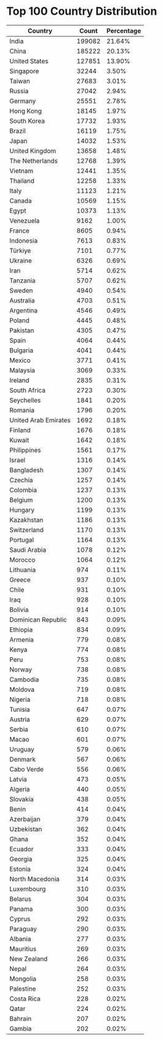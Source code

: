 # Top 100 Country Distribution
| Country | Count | Percentage |
|----|----|----|
| India | 199082 | 21.64% |
| China | 185222 | 20.13% |
| United States | 127851 | 13.90% |
| Singapore | 32244 | 3.50% |
| Taiwan | 27683 | 3.01% |
| Russia | 27042 | 2.94% |
| Germany | 25551 | 2.78% |
| Hong Kong | 18145 | 1.97% |
| South Korea | 17732 | 1.93% |
| Brazil | 16119 | 1.75% |
| Japan | 14032 | 1.53% |
| United Kingdom | 13658 | 1.48% |
| The Netherlands | 12768 | 1.39% |
| Vietnam | 12441 | 1.35% |
| Thailand | 12258 | 1.33% |
| Italy | 11123 | 1.21% |
| Canada | 10569 | 1.15% |
| Egypt | 10373 | 1.13% |
| Venezuela | 9162 | 1.00% |
| France | 8605 | 0.94% |
| Indonesia | 7613 | 0.83% |
| Türkiye | 7101 | 0.77% |
| Ukraine | 6326 | 0.69% |
| Iran | 5714 | 0.62% |
| Tanzania | 5707 | 0.62% |
| Sweden | 4940 | 0.54% |
| Australia | 4703 | 0.51% |
| Argentina | 4546 | 0.49% |
| Poland | 4445 | 0.48% |
| Pakistan | 4305 | 0.47% |
| Spain | 4064 | 0.44% |
| Bulgaria | 4041 | 0.44% |
| Mexico | 3771 | 0.41% |
| Malaysia | 3069 | 0.33% |
| Ireland | 2835 | 0.31% |
| South Africa | 2723 | 0.30% |
| Seychelles | 1841 | 0.20% |
| Romania | 1796 | 0.20% |
| United Arab Emirates | 1692 | 0.18% |
| Finland | 1676 | 0.18% |
| Kuwait | 1642 | 0.18% |
| Philippines | 1561 | 0.17% |
| Israel | 1316 | 0.14% |
| Bangladesh | 1307 | 0.14% |
| Czechia | 1257 | 0.14% |
| Colombia | 1237 | 0.13% |
| Belgium | 1200 | 0.13% |
| Hungary | 1199 | 0.13% |
| Kazakhstan | 1186 | 0.13% |
| Switzerland | 1170 | 0.13% |
| Portugal | 1164 | 0.13% |
| Saudi Arabia | 1078 | 0.12% |
| Morocco | 1064 | 0.12% |
| Lithuania | 974 | 0.11% |
| Greece | 937 | 0.10% |
| Chile | 931 | 0.10% |
| Iraq | 928 | 0.10% |
| Bolivia | 914 | 0.10% |
| Dominican Republic | 843 | 0.09% |
| Ethiopia | 834 | 0.09% |
| Armenia | 779 | 0.08% |
| Kenya | 774 | 0.08% |
| Peru | 753 | 0.08% |
| Norway | 738 | 0.08% |
| Cambodia | 735 | 0.08% |
| Moldova | 719 | 0.08% |
| Nigeria | 718 | 0.08% |
| Tunisia | 647 | 0.07% |
| Austria | 629 | 0.07% |
| Serbia | 610 | 0.07% |
| Macao | 601 | 0.07% |
| Uruguay | 579 | 0.06% |
| Denmark | 567 | 0.06% |
| Cabo Verde | 556 | 0.06% |
| Latvia | 473 | 0.05% |
| Algeria | 440 | 0.05% |
| Slovakia | 438 | 0.05% |
| Benin | 414 | 0.04% |
| Azerbaijan | 379 | 0.04% |
| Uzbekistan | 362 | 0.04% |
| Ghana | 352 | 0.04% |
| Ecuador | 333 | 0.04% |
| Georgia | 325 | 0.04% |
| Estonia | 324 | 0.04% |
| North Macedonia | 314 | 0.03% |
| Luxembourg | 310 | 0.03% |
| Belarus | 304 | 0.03% |
| Panama | 300 | 0.03% |
| Cyprus | 292 | 0.03% |
| Paraguay | 290 | 0.03% |
| Albania | 277 | 0.03% |
| Mauritius | 269 | 0.03% |
| New Zealand | 266 | 0.03% |
| Nepal | 264 | 0.03% |
| Mongolia | 258 | 0.03% |
| Palestine | 252 | 0.03% |
| Costa Rica | 228 | 0.02% |
| Qatar | 224 | 0.02% |
| Bahrain | 207 | 0.02% |
| Gambia | 202 | 0.02% |
